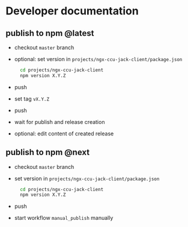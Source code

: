 # Developer documentation

## publish to npm @latest

- checkout ```master``` branch
- optional: set version in ```projects/ngx-ccu-jack-client/package.json```
  
  ```bash
	cd projects/ngx-ccu-jack-client
	npm version X.Y.Z
  ```

- push
- set tag ```vX.Y.Z```
- push
- wait for publish and release creation
- optional: edit content of created release

## publish to npm @next

- checkout ```master``` branch
- set version in ```projects/ngx-ccu-jack-client/package.json```
  
  ```bash
	cd projects/ngx-ccu-jack-client
	npm version X.Y.Z
  ```

- push
- start workflow ```manual_publish``` manually
